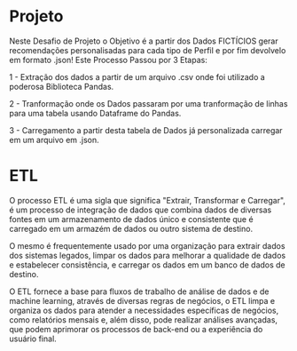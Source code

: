 # Projeto
Neste Desafio de Projeto o Objetivo é a partir dos Dados FICTÍCIOS gerar recomendações personalisadas para cada tipo de Perfil e por fim devolvelo em formato .json!
Este Processo Passou por 3 Etapas:

1 - Extração dos dados a partir de um arquivo .csv onde foi utilizado a poderosa Biblioteca Pandas. 

2 - Tranformação onde os Dados passaram por uma tranformação de linhas para uma tabela usando Dataframe do Pandas.

3 - Carregamento a partir desta tabela de Dados já personalizada carregar em um arquivo em .json.

# ETL
O processo ETL é uma sigla que significa "Extrair, Transformar e Carregar", é um processo de integração de dados que combina dados de diversas fontes em um armazenamento de dados único e consistente que é carregado em um armazém de dados ou outro sistema de destino. 

O mesmo é frequentemente usado por uma organização para extrair dados dos sistemas legados, limpar os dados para melhorar a qualidade de dados e estabelecer consistência, e carregar os dados em um banco de dados de destino. 

O ETL fornece a base para fluxos de trabalho de análise de dados e de machine learning, através de diversas regras de negócios, o ETL limpa e organiza os dados para atender a necessidades específicas de negócios, como relatórios mensais e, além disso, pode realizar análises avançadas, que podem aprimorar os processos de back-end ou a experiência do usuário final. 



